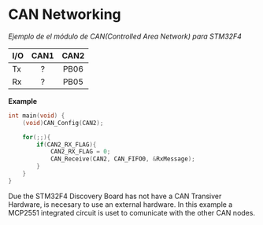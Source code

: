 # CAN Networking

*Ejemplo de el módulo de CAN(Controlled Area Network) para STM32F4*

| I/O       | CAN1    | CAN2    |
| ----------|:-------:| :------:|
|Tx         | ?       |PB06     |
|Rx         | ?       |PB05     |

**Example**

```C
int main(void) {
	(void)CAN_Config(CAN2);	

	for(;;){
		if(CAN2_RX_FLAG){
			CAN2_RX_FLAG = 0;
			CAN_Receive(CAN2, CAN_FIFO0, &RxMessage);
		}
	}
}
```

Due the STM32F4 Discovery Board has not have a CAN Transiver Hardware, is necesary to use an external hardware. In this example a MCP2551 integrated circuit is uset to comunicate with the other CAN nodes.
